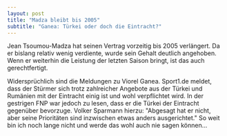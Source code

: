 ```yaml
---
layout: post
title: "Madza bleibt bis 2005"
subtitle: "Ganea: Türkei oder doch die Eintracht?"
---
```


Jean Tsoumou-Madza hat seinen Vertrag vorzeitig bis 2005 verlängert. Da er bislang relativ wenig verdiente, wurde sein Gehalt deutlich angehoben. Wenn er weiterhin die Leistung der letzten Saison bringt, ist das auch gerechtfertigt.

Widersprüchlich sind die Meldungen zu Viorel Ganea. Sport1.de meldet, dass der Stürmer sich trotz zahlreicher Angebote aus der Türkei und Rumänien mit der Eintracht einig ist und wohl verpflichtet wird. In der gestrigen FNP war jedoch zu lesen, dass er die Türkei der Eintracht gegenüber bevorzuge. Volker Sparmann hierzu: "Abgesagt hat er nicht, aber seine Prioritäten sind inzwischen etwas anders ausgerichtet." So weit bin ich noch lange nicht und werde das wohl auch nie sagen können...
